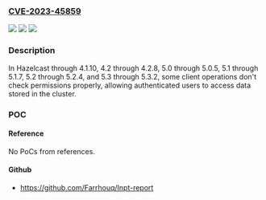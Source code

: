 ### [CVE-2023-45859](https://cve.mitre.org/cgi-bin/cvename.cgi?name=CVE-2023-45859)
![](https://img.shields.io/static/v1?label=Product&message=n%2Fa&color=blue)
![](https://img.shields.io/static/v1?label=Version&message=n%2Fa&color=blue)
![](https://img.shields.io/static/v1?label=Vulnerability&message=n%2Fa&color=brighgreen)

### Description

In Hazelcast through 4.1.10, 4.2 through 4.2.8, 5.0 through 5.0.5, 5.1 through 5.1.7, 5.2 through 5.2.4, and 5.3 through 5.3.2, some client operations don't check permissions properly, allowing authenticated users to access data stored in the cluster.

### POC

#### Reference
No PoCs from references.

#### Github
- https://github.com/Farrhouq/Inpt-report

